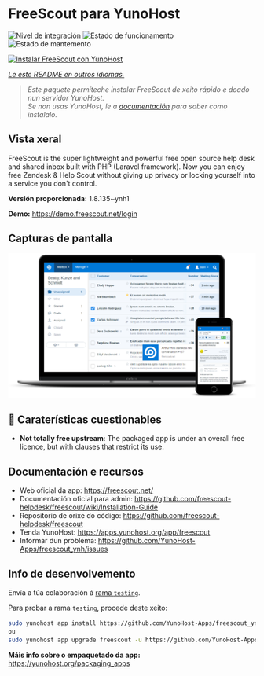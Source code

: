 <!--
NOTA: Este README foi creado automáticamente por <https://github.com/YunoHost/apps/tree/master/tools/readme_generator>
NON debe editarse manualmente.
-->

# FreeScout para YunoHost

[![Nivel de integración](https://dash.yunohost.org/integration/freescout.svg)](https://dash.yunohost.org/appci/app/freescout) ![Estado de funcionamento](https://ci-apps.yunohost.org/ci/badges/freescout.status.svg) ![Estado de mantemento](https://ci-apps.yunohost.org/ci/badges/freescout.maintain.svg)

[![Instalar FreeScout con YunoHost](https://install-app.yunohost.org/install-with-yunohost.svg)](https://install-app.yunohost.org/?app=freescout)

*[Le este README en outros idiomas.](./ALL_README.md)*

> *Este paquete permíteche instalar FreeScout de xeito rápido e doado nun servidor YunoHost.*  
> *Se non usas YunoHost, le a [documentación](https://yunohost.org/install) para saber como instalalo.*

## Vista xeral

FreeScout is the super lightweight and powerful free open source help desk and shared inbox built with PHP (Laravel framework). Now you can enjoy free Zendesk & Help Scout without giving up privacy or locking yourself into a service you don't control.

**Versión proporcionada:** 1.8.135~ynh1

**Demo:** <https://demo.freescout.net/login>

## Capturas de pantalla

![Captura de pantalla de FreeScout](./doc/screenshots/screenshot.png)

## :red_circle: Caraterísticas cuestionables

- **Not totally free upstream**: The packaged app is under an overall free licence, but with clauses that restrict its use.

## Documentación e recursos

- Web oficial da app: <https://freescout.net/>
- Documentación oficial para admin: <https://github.com/freescout-helpdesk/freescout/wiki/Installation-Guide>
- Repositorio de orixe do código: <https://github.com/freescout-helpdesk/freescout>
- Tenda YunoHost: <https://apps.yunohost.org/app/freescout>
- Informar dun problema: <https://github.com/YunoHost-Apps/freescout_ynh/issues>

## Info de desenvolvemento

Envía a túa colaboración á [rama `testing`](https://github.com/YunoHost-Apps/freescout_ynh/tree/testing).

Para probar a rama `testing`, procede deste xeito:

```bash
sudo yunohost app install https://github.com/YunoHost-Apps/freescout_ynh/tree/testing --debug
ou
sudo yunohost app upgrade freescout -u https://github.com/YunoHost-Apps/freescout_ynh/tree/testing --debug
```

**Máis info sobre o empaquetado da app:** <https://yunohost.org/packaging_apps>
